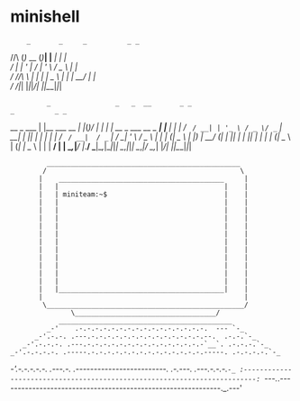 # minishell
        _       _     _          _ _                                                       
  /\/\ (_)_ __ (_)___| |__   ___| | |                                                      
 /    \| | '_ \| / __| '_ \ / _ \ | |                                                      
/ /\/\ \ | | | | \__ \ | | |  __/ | |                                                      
\/    \/_|_| |_|_|___/_| |_|\___|_|_|                                                      
                                                                                           
             _                _   _  __       _ _                           _          _ _ 
  __ _ ___  | |__   ___  __ _| |_(_)/ _|_   _| | |   __ _ ___    __ _   ___| |__   ___| | |
 / _` / __| | '_ \ / _ \/ _` | __| | |_| | | | | |  / _` / __|  / _` | / __| '_ \ / _ \ | |
| (_| \__ \ | |_) |  __/ (_| | |_| |  _| |_| | | | | (_| \__ \ | (_| | \__ \ | | |  __/ | |
 \__,_|___/ |_.__/ \___|\__,_|\__|_|_|  \__,_|_|_|  \__,_|___/  \__,_| |___/_| |_|\___|_|_|
                                                                                           
             ________________________________________________
            /                                                \
           |    _________________________________________     |
           |   |                                         |    |
           |   | miniteam:~$ 						     |    |
           |   |                                         |    |
           |   |                                         |    |
           |   |                                         |    |
           |   |                                         |    |
           |   |                                         |    |
           |   |                                         |    |
           |   |                                         |    |
           |   |                                         |    |
           |   |                                         |    |
           |   |                                         |    |
           |   |                                         |    |
           |   |_________________________________________|    |
           |                                                  |
            \_________________________________________________/
                   \___________________________________/
                ___________________________________________
             _-'    .-.-.-.-.-.-.-.-.-.-.-.-.-.-.-.-.  --- `-_
          _-'.-.-. .---.-.-.-.-.-.-.-.-.-.-.-.-.-.-.--.  .-.-.`-_
       _-'.-.-.-. .---.-.-.-.-.-.-.-.-.-.-.-.-.-.-.-`__`. .-.-.-.`-_
    _-'.-.-.-.-. .-----.-.-.-.-.-.-.-.-.-.-.-.-.-.-.-----. .-.-.-.-.`-_
 _-'.-.-.-.-.-. .---.-. .-------------------------. .-.---. .---.-.-.-.`-_
:-------------------------------------------------------------------------:
`---._.-------------------------------------------------------------._.---'
